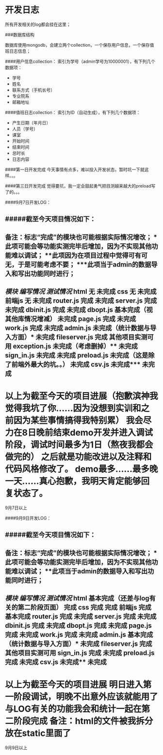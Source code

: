 开发日志
========

所有开发相关的log都会挂在这里；

###数据库结构

数据库使用mongodb，会建立两个collection，一个保存用户信息，一个保存值班日志信息；

####用户信息collection：
索引为学号（admin学号为10000001），有下列几个数据项：
* 学号
* 姓名
* 联系方式（手机长号）
* 专业院系
* 邮箱地址

####值班日志collection：
索引为ID（自动生成），有下列几个数据项：
* 产生日期（年月日）
* 人员（学号）
* 课室
* 开始时间
* 结束时间
* 总时长
* 日志内容

####第一日开发完成
今天事情有点多，难以投入开发状态，暂时坑一下就这样。。。

####第三日开发完成
觉得要坑，我一定会鼓起勇气把目测越来越大的preload写了的。。。

####9月7日开发LOG：

#####截至今天项目情况如下：
-----------------------------------------------------------------------------
备注：标志“完成”的模块也可能根据实际情况增改；
      *此项可能会等功能实测完毕后增加，因为不实现其他功能难以调试；
	  **此项因为在项目过程中觉得可有可无，于是可能考虑不要；
	  ***此项当于admin的数据导入和写出功能同时进行；
-----------------------------------------------------------------------------
_模块_          _编写情况_                               _测试情况_
html            无                                       未完成
css             无                                       未完成
前端js          无                                       未完成
router.js       完成                                     未完成
server.js       完成                                     未完成
dbinit.js       完成                                     未完成
dbopt.js        基本完成（视其他库情况增减）             未完成
page.js         完成                                     未完成
work.js         完成                                     未完成
admin.js        未完成（统计数据与导入方面）*            未完成
fileserver.js   完成                                     其他项目实测可用
exception.js    未完成（考虑删掉）**                     未完成
sign_in.js      未完成                                   未完成
preload.js      未完成（这是除了前端外最大的坑。。）     未完成
csv.js          未完成***                                未完成
------------------------------------------------------------------------------
以上为截至今天的项目进展（抱歉滨神我觉得我坑了你……因为没想到实训和之前因为某些事情搞得我特别累）
我会尽力在8日晚前结束demo开发并进入调试阶段，调试时间最多为1日（熬夜我都会做完的）
之后就是功能改进以及注释和代码风格修改了。
demo最多……最多晚一天……真心抱歉，我明天肯定能够回复状态了。
==============================================================================
9月7日以上


####9月9日开发LOG：

#####截至今天项目情况如下：
-----------------------------------------------------------------------------
备注：标志“完成”的模块也可能根据实际情况增改；
      *此项可能会等功能实测完毕后增加，因为不实现其他功能难以调试；
	  **此项当于admin的数据导入和写出功能同时进行；
-----------------------------------------------------------------------------
_模块_          _编写情况_                               _测试情况_
html            基本完成（还差与log有关的第二阶段页面）  完成
css             完成                                     完成
前端js          完成                                     基本完成
router.js       完成                                     未完成
server.js       完成                                     未完成
dbinit.js       完成                                     未完成
dbopt.js        完成                                     未完成
page.js         完成                                     未完成
work.js         完成                                     未完成
admin.js        基本完成（统计数据与导入方面）*          未完成
fileserver.js   完成                                     其他项目实测可用
sign_in.js      完成                                     未完成
preload.js      完成                                     未完成
csv.js          未完成**                                 未完成
------------------------------------------------------------------------------
以上为截至今天的项目进展
明日进入第一阶段调试，明晚不出意外应该就能用了
与LOG有关的功能我会和统计一起在第二阶段完成
备注：html的文件被我拆分放在static里面了
==============================================================================
9月9日以上


